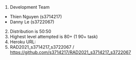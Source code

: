 1. Development Team

  - Thien Nguyen (s3714217) 
  - Danny Le (s3722067)
  
2. Distribution is 50:50
3. Highest level attempted is 80+ (1 90+ task)
4. Heroku URL: 
5. RAD2021_s3714217_s3722067 / https://github.com/s3714217/RAD2021_s3714217_s3722067
